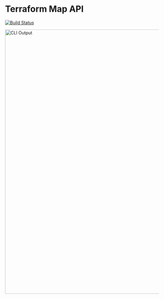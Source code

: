 # Terraform Map API

[![Build Status](https://github.com/cardania/terraform-map-api/actions/workflows/main.yml/badge.svg?branch=master)](https://github.com/cardania/terraform-map-api/actions/workflows/main.yml)

<img width="861" alt="CLI Output" src="https://user-images.githubusercontent.com/6676674/199387968-ce51e28e-de10-4237-a028-4ec6184ebe8e.png">

